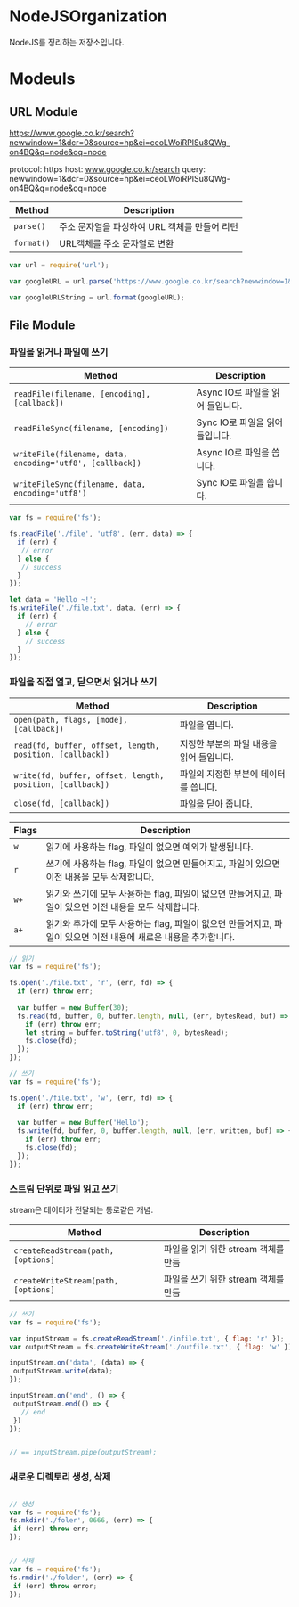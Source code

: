 # NodeJSOrganization
NodeJS를 정리하는 저장소입니다.

# Modeuls

## URL Module

https://www.google.co.kr/search?newwindow=1&dcr=0&source=hp&ei=ceoLWoiRPISu8QWg-on4BQ&q=node&oq=node

protocol: https
host: www.google.co.kr/search
query: newwindow=1&dcr=0&source=hp&ei=ceoLWoiRPISu8QWg-on4BQ&q=node&oq=node

| Method | Description |
| --- | --- |
| `parse()` | 주소 문자열을 파싱하여 URL 객체를 만들어 리턴
| `format()` | URL객체를 주소 문자열로 변환

```javascript
var url = require('url');

var googleURL = url.parse('https://www.google.co.kr/search?newwindow=1&dcr=0&source=hp&ei=ceoLWoiRPISu8QWg-on4BQ&q=node&oq=node');

var googleURLString = url.format(googleURL);
```

## File Module

### 파일을 읽거나 파일에 쓰기

| Method | Description |
| --- | --- |
| `readFile(filename, [encoding], [callback])` | Async IO로 파일을 읽어 들입니다.
| `readFileSync(filename, [encoding])` | Sync IO로 파일을 읽어 들입니다.
| `writeFile(filename, data, encoding='utf8', [callback])` | Async IO로 파일을 씁니다.
| `writeFileSync(filename, data, encoding='utf8')` | Sync IO로 파일을 씁니다.

```javascript
var fs = require('fs');

fs.readFile('./file', 'utf8', (err, data) => {
  if (err) {
   // error
  } else {
   // success
  }
});

let data = 'Hello ~!';
fs.writeFile('./file.txt', data, (err) => {
  if (err) {
    // error
  } else {
    // success
  }
});
```
### 파일을 직접 열고, 닫으면서 읽거나 쓰기

| Method | Description |
| --- | --- |
| `open(path, flags, [mode], [callback])` | 파일을 엽니다. |
| `read(fd, buffer, offset, length, position, [callback])` | 지정한 부분의 파일 내용을 읽어 들입니다. |
| `write(fd, buffer, offset, length, position, [callback])` | 파일의 지정한 부분에 데이터를 씁니다. |
| `close(fd, [callback])` | 파일을 닫아 줍니다. |

| Flags | Description |
| --- | --- |
| `w` | 읽기에 사용하는 flag, 파일이 없으면 예외가 발생됩니다. |
| `r` | 쓰기에 사용하는 flag, 파일이 없으면 만들어지고, 파일이 있으면 이전 내용을 모두 삭제합니다. |
| `w+` | 읽기와 쓰기에 모두 사용하는 flag, 파일이 없으면 만들어지고, 파일이 있으면 이전 내용을 모두 삭제합니다. |
| `a+` | 읽기와 추가에 모두 사용하는 flag, 파일이 없으면 만들어지고, 파일이 있으면 이전 내용에 새로운 내용을 추가합니다. |


```javascript
// 읽기
var fs = require('fs');

fs.open('./file.txt', 'r', (err, fd) => {
  if (err) throw err;
  
  var buffer = new Buffer(30);
  fs.read(fd, buffer, 0, buffer.length, null, (err, bytesRead, buf) => {
    if (err) throw err;
    let string = buffer.toString('utf8', 0, bytesRead);
    fs.close(fd);
  });
});

```

```javascript
// 쓰기
var fs = require('fs');

fs.open('./file.txt', 'w', (err, fd) => {
  if (err) throw err;
  
  var buffer = new Buffer('Hello');
  fs.write(fd, buffer, 0, buffer.length, null, (err, written, buf) => {
    if (err) throw err;
    fs.close(fd);
  });
});

```

### 스트림 단위로 파일 읽고 쓰기

stream은 데이터가 전달되는 통로같은 개념.

| Method | Description |
| --- | --- |
| `createReadStream(path, [options]` | 파일을 읽기 위한 stream 객체를 만듬 |
| `createWriteStream(path, [options]` | 파일을 쓰기 위한 stream 객체를 만듬 |

```javascript
// 쓰기
var fs = require('fs');

var inputStream = fs.createReadStream('./infile.txt', { flag: 'r' });
var outputStream = fs.createWriteStream('./outfile.txt', { flag: 'w' });

inputStream.on('data', (data) => {
 outputStream.write(data);
});

inputStream.on('end', () => {
 outputStream.end(() => {
   // end
 })
});


// == inputStream.pipe(outputStream);

```

### 새로운 디렉토리 생성, 삭제

```javascript

// 생성
var fs = require('fs');
fs.mkdir('./foler', 0666, (err) => {
 if (err) throw err;
});

```

```javascript

// 삭제
var fs = require('fs');
fs.rmdir('./folder', (err) => {
 if (err) throw error;
});

```
